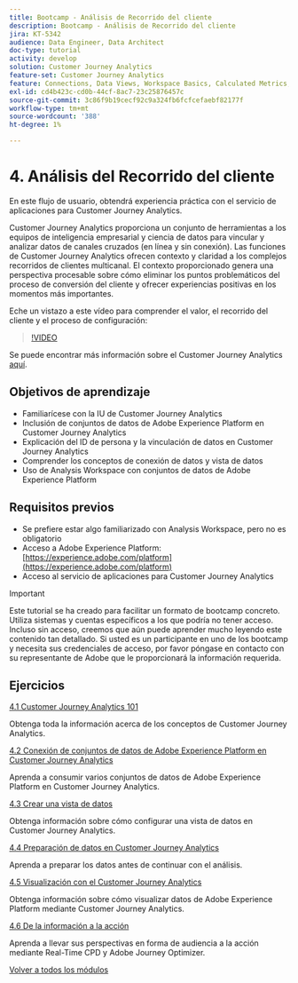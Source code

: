 ```yaml
---
title: Bootcamp - Análisis de Recorrido del cliente
description: Bootcamp - Análisis de Recorrido del cliente
jira: KT-5342
audience: Data Engineer, Data Architect
doc-type: tutorial
activity: develop
solution: Customer Journey Analytics
feature-set: Customer Journey Analytics
feature: Connections, Data Views, Workspace Basics, Calculated Metrics, Visualizations, Audiences
exl-id: cd4b423c-cd0b-44cf-8ac7-23c25876457c
source-git-commit: 3c86f9b19cecf92c9a324fb6fcfcefaebf82177f
workflow-type: tm+mt
source-wordcount: '388'
ht-degree: 1%

---
```


# 4. Análisis del Recorrido del cliente

En este flujo de usuario, obtendrá experiencia práctica con el servicio de aplicaciones para Customer Journey Analytics.

Customer Journey Analytics proporciona un conjunto de herramientas a los equipos de inteligencia empresarial y ciencia de datos para vincular y analizar datos de canales cruzados (en línea y sin conexión). Las funciones de Customer Journey Analytics ofrecen contexto y claridad a los complejos recorridos de clientes multicanal. El contexto proporcionado genera una perspectiva procesable sobre cómo eliminar los puntos problemáticos del proceso de conversión del cliente y ofrecer experiencias positivas en los momentos más importantes.

Eche un vistazo a este vídeo para comprender el valor, el recorrido del cliente y el proceso de configuración:

>[!VIDEO](https://video.tv.adobe.com/v/327188?quality=12&learn=on)

Se puede encontrar más información sobre el Customer Journey Analytics [aquí](https://spark.adobe.com/page/t62eiRu9l6iWJ/).

## Objetivos de aprendizaje

- Familiarícese con la IU de Customer Journey Analytics
- Inclusión de conjuntos de datos de Adobe Experience Platform en Customer Journey Analytics
- Explicación del ID de persona y la vinculación de datos en Customer Journey Analytics
- Comprender los conceptos de conexión de datos y vista de datos
- Uso de Analysis Workspace con conjuntos de datos de Adobe Experience Platform

## Requisitos previos

- Se prefiere estar algo familiarizado con Analysis Workspace, pero no es obligatorio
- Acceso a Adobe Experience Platform: [https://experience.adobe.com/platform](https://experience.adobe.com/platform)
- Acceso al servicio de aplicaciones para Customer Journey Analytics

>[!IMPORTANT]
>
>Este tutorial se ha creado para facilitar un formato de bootcamp concreto. Utiliza sistemas y cuentas específicos a los que podría no tener acceso. Incluso sin acceso, creemos que aún puede aprender mucho leyendo este contenido tan detallado. Si usted es un participante en uno de los bootcamp y necesita sus credenciales de acceso, por favor póngase en contacto con su representante de Adobe que le proporcionará la información requerida.

## Ejercicios

[4.1 Customer Journey Analytics 101](./ex1.md)

Obtenga toda la información acerca de los conceptos de Customer Journey Analytics.

[4.2 Conexión de conjuntos de datos de Adobe Experience Platform en Customer Journey Analytics](./ex2.md)

Aprenda a consumir varios conjuntos de datos de Adobe Experience Platform en Customer Journey Analytics.

[4.3 Crear una vista de datos](./ex3.md)

Obtenga información sobre cómo configurar una vista de datos en Customer Journey Analytics.

[4.4 Preparación de datos en Customer Journey Analytics](./ex4.md)

Aprenda a preparar los datos antes de continuar con el análisis.

[4.5 Visualización con el Customer Journey Analytics](./ex5.md)

Obtenga información sobre cómo visualizar datos de Adobe Experience Platform mediante Customer Journey Analytics.

[4.6 De la información a la acción](./ex6.md)

Aprenda a llevar sus perspectivas en forma de audiencia a la acción mediante Real-Time CPD y Adobe Journey Optimizer.

[Volver a todos los módulos](../../overview.md)
